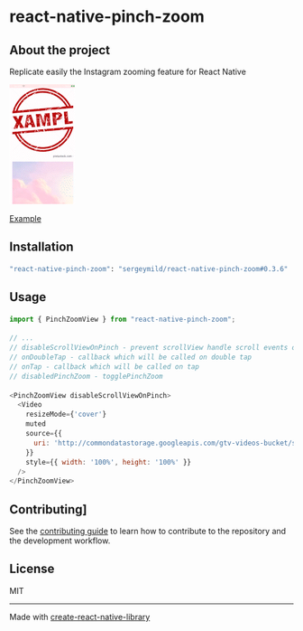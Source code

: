 # react-native-pinch-zoom

## About the project
Replicate easily the Instagram zooming feature for React Native


![](./preview.gif)

[Example](https://github.com/sergeymild/react-native-pinch-zoom/blob/main/example/src/App.tsx)

## Installation

```sh
"react-native-pinch-zoom": "sergeymild/react-native-pinch-zoom#0.3.6"
```

## Usage

```js
import { PinchZoomView } from "react-native-pinch-zoom";

// ...
// disableScrollViewOnPinch - prevent scrollView handle scroll events on pinch zoom (only on IOS)
// onDoubleTap - callback which will be called on double tap
// onTap - callback which will be called on tap
// disabledPinchZoom - togglePinchZoom

<PinchZoomView disableScrollViewOnPinch>
  <Video
    resizeMode={'cover'}
    muted
    source={{
      uri: 'http://commondatastorage.googleapis.com/gtv-videos-bucket/sample/BigBuckBunny.mp4',
    }}
    style={{ width: '100%', height: '100%' }}
  />
</PinchZoomView>
```

## Contributing]

See the [contributing guide](CONTRIBUTING.md) to learn how to contribute to the repository and the development workflow.

## License

MIT

---

Made with [create-react-native-library](https://github.com/callstack/react-native-builder-bob)
